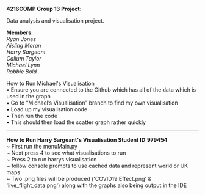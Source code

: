 **4216COMP Group 13 Project:**

Data analysis and visualisation project.

**Members:**\
*Ryan Jones*\
*Aisling Moran*\
*Harry Sargeant*\
*Callum Taylor*\
*Michael Lynn*\
*Robbie Bold*


How to Run Michael's Visualisation \
•	Ensure you are connected to the Github which has all of the data which is used in the graph \
•	Go to “Michael’s Visualisation” branch to find my own visualisation \
•	Load up my visualisation code \
•	Then run the code \
•	This should then load the scatter graph rather quickly

-----------------------------------------------------------------
**How to Run Harry Sargeant's Visualisation Student ID:979454**\
~ First run the menuMain.py\
~ Next press 4 to see what visualisations to run\
~ Press 2 to run harrys visualisation\
~ follow console prompts to use cached data and represent world or UK maps\
~ Two .png files will be produced ('COVID19 Effect.png' & 'live_flight_data.png') along with the graphs also being output in the IDE

